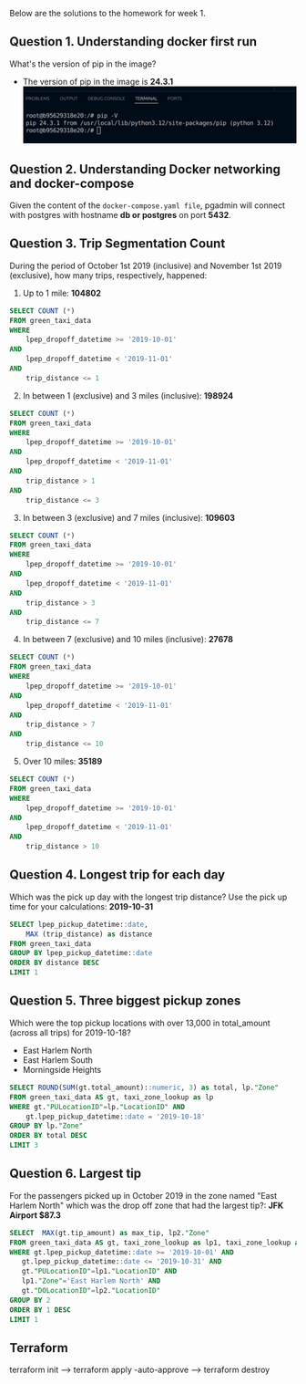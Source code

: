Below are the solutions to the homework for week 1.
## Question 1. Understanding docker first run
What's the version of pip in the image?

- The version of pip in the image is **24.3.1**
![alt text](../../images/image.png)

## Question 2. Understanding Docker networking and docker-compose
Given the content of the `docker-compose.yaml file`, pgadmin will connect with postgres with hostname **db or postgres** on port **5432**.

## Question 3. Trip Segmentation Count
During the period of October 1st 2019 (inclusive) and November 1st 2019 (exclusive), how many trips, respectively, happened:

1. Up to 1 mile: **104802**
```sql
SELECT COUNT (*) 
FROM green_taxi_data
WHERE 
    lpep_dropoff_datetime >= '2019-10-01'
AND
    lpep_dropoff_datetime < '2019-11-01'
AND
    trip_distance <= 1
   ```     
2. In between 1 (exclusive) and 3 miles (inclusive): **198924**
```sql
SELECT COUNT (*) 
FROM green_taxi_data
WHERE 
	lpep_dropoff_datetime >= '2019-10-01'
AND
	lpep_dropoff_datetime < '2019-11-01'
AND
	trip_distance > 1
AND
	trip_distance <= 3
```  
3. In between 3 (exclusive) and 7 miles (inclusive): **109603**
```sql
SELECT COUNT (*) 
FROM green_taxi_data
WHERE 
	lpep_dropoff_datetime >= '2019-10-01'
AND
	lpep_dropoff_datetime < '2019-11-01'
AND
	trip_distance > 3
AND
	trip_distance <= 7
```  
4. In between 7 (exclusive) and 10 miles (inclusive): **27678**
```sql
SELECT COUNT (*) 
FROM green_taxi_data
WHERE 
	lpep_dropoff_datetime >= '2019-10-01'
AND
	lpep_dropoff_datetime < '2019-11-01'
AND
	trip_distance > 7
AND
	trip_distance <= 10
```  
5. Over 10 miles: **35189**
```sql
SELECT COUNT (*) 
FROM green_taxi_data
WHERE 
    lpep_dropoff_datetime >= '2019-10-01'
AND
    lpep_dropoff_datetime < '2019-11-01'
AND
    trip_distance > 10
```  
## Question 4. Longest trip for each day
Which was the pick up day with the longest trip distance? Use the pick up time for your calculations: **2019-10-31**
```sql
SELECT lpep_pickup_datetime::date, 
    MAX (trip_distance) as distance
FROM green_taxi_data
GROUP BY lpep_pickup_datetime::date
ORDER BY distance DESC
LIMIT 1
```  
## Question 5. Three biggest pickup zones
Which were the top pickup locations with over 13,000 in total_amount (across all trips) for 2019-10-18? 
- East Harlem North
- East Harlem South
- Morningside Heights
```sql
SELECT ROUND(SUM(gt.total_amount)::numeric, 3) as total, lp."Zone"
FROM green_taxi_data AS gt, taxi_zone_lookup as lp
WHERE gt."PULocationID"=lp."LocationID" AND
	gt.lpep_pickup_datetime::date = '2019-10-18' 
GROUP BY lp."Zone"
ORDER BY total DESC
LIMIT 3
``` 
## Question 6. Largest tip
 For the passengers picked up in October 2019 in the zone named "East Harlem North" which was the drop off zone that had the largest tip?: **JFK Airport $87.3**
 ```sql
SELECT  MAX(gt.tip_amount) as max_tip, lp2."Zone"
FROM green_taxi_data AS gt, taxi_zone_lookup as lp1, taxi_zone_lookup as lp2
WHERE gt.lpep_pickup_datetime::date >= '2019-10-01' AND 
	gt.lpep_pickup_datetime::date <= '2019-10-31' AND
	gt."PULocationID"=lp1."LocationID" AND
	lp1."Zone"='East Harlem North' AND
	gt."DOLocationID"=lp2."LocationID"
GROUP BY 2
ORDER BY 1 DESC
LIMIT 1
``` 
## Terraform
terraform init --> terraform apply -auto-approve --> terraform destroy